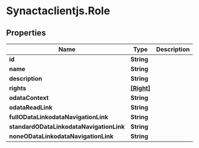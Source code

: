 # Synactaclientjs.Role

## Properties
Name | Type | Description | Notes
------------ | ------------- | ------------- | -------------
**id** | **String** |  | [optional] 
**name** | **String** |  | [optional] 
**description** | **String** |  | [optional] 
**rights** | [**[Right]**](Right.md) |  | [optional] 
**odataContext** | **String** |  | [optional] 
**odataReadLink** | **String** |  | [optional] 
**fullODataLinkodataNavigationLink** | **String** |  | [optional] 
**standardODataLinkodataNavigationLink** | **String** |  | [optional] 
**noneODataLinkodataNavigationLink** | **String** |  | [optional] 



